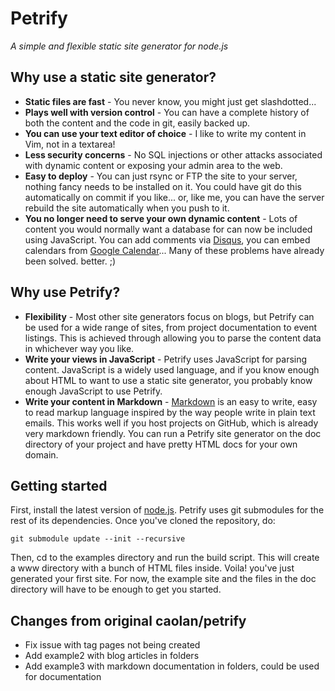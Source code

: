 # Petrify

_A simple and flexible static site generator for node.js_


## Why use a static site generator?

* __Static files are fast__ - You never know, you might just get slashdotted...
* __Plays well with version control__ - You can have a complete history of both
  the content and the code in git, easily backed up.
* __You can use your text editor of choice__ - I like to write my content in
  Vim, not in a textarea!
* __Less security concerns__ - No SQL injections or other attacks associated
  with dynamic content or exposing your admin area to the web.
* __Easy to deploy__ - You can just rsync or FTP the site to your server,
  nothing fancy needs to be installed on it. You could have git do this
  automatically on commit if you like... or, like me, you can have the server
  rebuild the site automatically when you push to it.
* __You no longer need to serve your own dynamic content__ - Lots of content you
  would normally want a database for can now be included using JavaScript. You
  can add comments via [Disqus](http://disqus.com), you can embed calendars from
  [Google Calendar](http://calendar.google.com)... Many of these problems have
  already been solved. better. ;)


## Why use Petrify?

* __Flexibility__ - Most other site generators focus on blogs, but Petrify can
  be used for a wide range of sites, from project documentation to event
  listings. This is achieved through allowing you to parse the content data in
  whichever way you like.
* __Write your views in JavaScript__ - Petrify uses JavaScript for parsing
  content. JavaScript is a widely used language, and if you know enough about
  HTML to want to use a static site generator, you probably know enough
  JavaScript to use Petrify.
* __Write your content in Markdown__ -
  [Markdown](http://daringfireball.net/projects/markdown/) is an easy to write,
  easy to read markup language inspired by the way people write in plain text
  emails. This works well if you host projects on GitHub, which is already very
  markdown friendly. You can run a Petrify site generator on the doc directory
  of your project and have pretty HTML docs for your own domain.

## Getting started

First, install the latest version of [node.js](http://nodejs.org/#download).
Petrify uses git submodules for the rest of its dependencies. Once you've
cloned the repository, do:

    git submodule update --init --recursive

Then, cd to the examples directory and run the build script. This will create
a www directory with a bunch of HTML files inside. Voila! you've just generated
your first site. For now, the example site and the files in the doc directory
will have to be enough to get you started.


## Changes from original caolan/petrify

 - Fix issue with tag pages not being created
 - Add example2 with blog articles in folders
 - Add example3 with markdown documentation in folders, could be used for documentation
